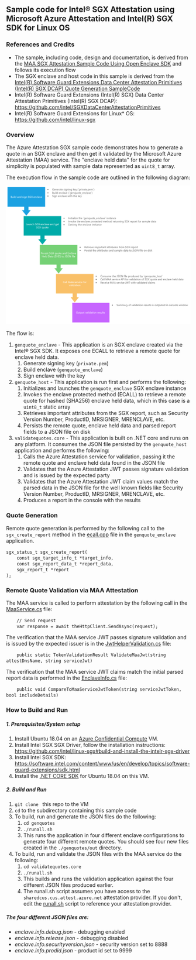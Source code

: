 ## Sample code for Intel® SGX Attestation using Microsoft Azure Attestation and Intel(R) SGX SDK for Linux OS

### References and Credits
* The sample, including code, design and documentation, is derived from the [MAA SGX Attestation Sample Code Using Open Enclave SDK](https://github.com/Azure-Samples/microsoft-azure-attestation/tree/master/sgx.attest.sample) and follows its execution flow
* The SGX enclave and host code in this sample is derived from the [Intel(R) Software Guard Extensions Data Center Attestation Primitives (Intel(R) SGX DCAP) Quote Generation SampleCode](https://github.com/intel/SGXDataCenterAttestationPrimitives/tree/master/SampleCode/QuoteGenerationSample)
* Intel(R) Software Guard Extensions (Intel(R) SGX) Data Center Attestation Primitives (Intel(R) SGX DCAP): https://github.com/intel/SGXDataCenterAttestationPrimitives
* Intel(R) Software Guard Extensions for Linux* OS: https://github.com/intel/linux-sgx

### Overview

The Azure Attestation SGX sample code demonstrates how to generate a quote in an SGX enclave and then get it validated by the Microsoft Azure Attestation (MAA) service. The "enclave held data" for the quote for simplicity is populated with sample data represented as `uint8_t` array.

The execution flow in the sample code are outlined in the following diagram:

![Microsoft Azure Attestation SGX Attestation Overview Diagram](./docs/sample.flow.png)

The flow is:
1. ```genquote_enclave``` - This application is an SGX enclave created via the Intel® SGX SDK. It exposes one ECALL to retrieve a remote quote for enclave held data.
    1. Generate signing key (`private.pem`)
    1. Build enclave (`genquote_enclave`)
    1. Sign enclave with the key
1. ```genquote_host``` - This application is run first and performs the following:
    1. Initializes and launches the `genquote_enclave` SGX enclave instance
    1. Invokes the enclave protected method (ECALL) to retrieve a remote quote for hashed (SHA256) enclave held data, which in this case is a `uint8_t` static array
    1. Retrieves important attributes from the SGX report, such as Security Version Number, ProductID, MRSIGNER, MRENCLAVE, etc.
    1. Persists the remote quote, enclave held data and parsed report fields to a JSON file on disk
1. ```validatequotes.core``` - This application is built on .NET core and runs on any platform. It consumes the JSON file persisted by the ```genquote_host``` application and performs the following:
    1. Calls the Azure Attestation service for validation, passing it the remote quote and enclave held data found in the JSON file
    1. Validates that the Azure Attestation JWT passes signature validation and is issued by the expected party
    1. Validates that the Azure Attestation JWT claim values match the parsed data in the JSON file for the well known fields like Security Version Number, ProductID, MRSIGNER, MRENCLAVE, etc.
    1. Produces a report in the console with the results

### Quote Generation

Remote quote generation is performed by the following call to the ```sgx_create_report``` method in the [ecall.cpp](./genquotes/enclave/ecalls.cpp) file in the ```genquote_enclave``` application.

```
sgx_status_t sgx_create_report(
    const sgx_target_info_t *target_info,
    const sgx_report_data_t *report_data,
    sgx_report_t *report
);

```

### Remote Quote Validation via MAA Attestation

The MAA service is called to perform attestation by the following call in the [MaaService.cs](./validatequotes.core/MaaService.cs#L32) file:

```
    // Send request
    var response = await theHttpClient.SendAsync(request);
```

The verification that the MAA service JWT passes signature validation and is issued by the expected issuer is in the [JwtHelperValidation.cs](./validatequotes.core/Helpers/JwtValidationHelper.cs#L22) file:
```
    public static TokenValidationResult ValidateMaaJwt(string attestDnsName, string serviceJwt)
```

The verification that the MAA service JWT claims match the initial parsed report data is performed in the [EnclaveInfo.cs](./validatequotes.core/EnclaveInfo.cs#L31) file:
```
    public void CompareToMaaServiceJwtToken(string serviceJwtToken, bool includeDetails)
```

### How to Build and Run

##### 1. Prerequisites/System setup
1. Install Ubuntu 18.04 on an [Azure Confidential Compute](https://azure.microsoft.com/en-us/solutions/confidential-compute/) VM.
2. Install Intel SGX SGX Driver, follow the installation instructions: https://github.com/intel/linux-sgx#build-and-install-the-intelr-sgx-driver
3. Install Intel SGX SDK: https://software.intel.com/content/www/us/en/develop/topics/software-guard-extensions/sdk.html
4. Install the [.NET CORE SDK](https://docs.microsoft.com/en-us/dotnet/core/install/linux-ubuntu) for Ubuntu 18.04 on this VM.

##### 2. Build and Run
1. ```git clone ``` this repo to the VM
1. ```cd``` to the subdirectory containing this sample code
1. To build, run and generate the JSON files do the following:
    1. ```cd genquotes```
    1. ```./runall.sh```
    1. This runs the application in four different enclave configurations to generate four different remote quotes.  You should see four new files created in the ```./genquotes/out``` directory.
1. To build, run and validate the JSON files with the MAA service do the following:
    1. ```cd validatequotes.core```
    1. ```./runall.sh```
    1. This builds and runs the validation application against the four different JSON files produced earlier.
    1. The runall.sh script assumes you have access to the `sharedcus.cus.attest.azure.net` attestation provider.  If you don't, edit the [runall.sh](./validatequotes.core/runall.sh#L5) script to reference your attestation provider.  

##### The four different JSON files are:
* *enclave.info.debug.json* - debugging enabled
* *enclave.info.release.json* - debugging disabled
* *enclave.info.securityversion.json* - security version set to 8888
* *enclave.info.prodid.json* - product id set to 9999

